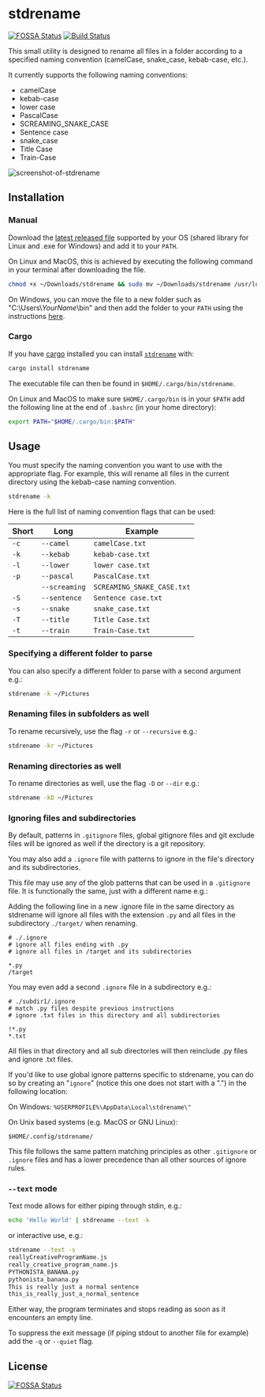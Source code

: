 # stdrename

[![FOSSA Status](https://app.fossa.com/api/projects/git%2Bgithub.com%2FGadiguibou%2Fstdrename.svg?type=shield)](https://app.fossa.com/projects/git%2Bgithub.com%2FGadiguibou%2Fstdrename?ref=badge_shield) [![Build Status](https://travis-ci.com/Gadiguibou/stdrename.svg?branch=master)](https://travis-ci.com/Gadiguibou/stdrename)

This small utility is designed to rename all files in a folder according to a specified naming convention (camelCase, snake_case, kebab-case, etc.).

It currently supports the following naming conventions:

- camelCase
- kebab-case
- lower case
- PascalCase
- SCREAMING_SNAKE_CASE
- Sentence case
- snake_case
- Title Case
- Train-Case

![screenshot-of-stdrename](https://user-images.githubusercontent.com/34945306/90803472-c85b3f00-e2e6-11ea-8552-9e14ac306522.png)

## Installation

### Manual

Download the [latest released file](https://github.com/Gadiguibou/stdrename/releases) supported by your OS (shared library for Linux and .exe for Windows) and add it to your `PATH`.

On Linux and MacOS, this is achieved by executing the following command in your terminal after downloading the file.

```bash
chmod +x ~/Downloads/stdrename && sudo mv ~/Downloads/stdrename /usr/local/bin
```

On Windows, you can move the file to a new folder such as "C:\Users\\*YourName*\\bin" and then add the folder to your `PATH` using the instructions [here](https://www.architectryan.com/2018/03/17/add-to-the-path-on-windows-10/).

### Cargo

If you have [cargo](https://doc.rust-lang.org/cargo/getting-started/installation.html) installed you can install [`stdrename`](https://crates.io/crates/stdrename) with:

```bash
cargo install stdrename
```

The executable file can then be found in `$HOME/.cargo/bin/stdrename`.

On Linux and MacOS to make sure `$HOME/.cargo/bin` is in your `$PATH`  add the following line at the end of  `.bashrc` (in your home directory):

```bash
export PATH="$HOME/.cargo/bin:$PATH"
```

## Usage

You must specify the naming convention you want to use with the appropriate flag. For example, this will rename all files in the current directory using the kebab-case naming convention.

```bash
stdrename -k
```

Here is the full list of naming convention flags that can be used:

| Short | Long          | Example                    |
| ----- | ------------- | -------------------------- |
| `-c`  | `--camel`     | `camelCase.txt`            |
| `-k`  | `--kebab`     | `kebab-case.txt`           |
| `-l`  | `--lower`     | `lower case.txt`           |
| `-p`  | `--pascal`    | `PascalCase.txt`           |
|       | `--screaming` | `SCREAMING_SNAKE_CASE.txt` |
| `-S`  | `--sentence`  | `Sentence case.txt`        |
| `-s`  | `--snake`     | `snake_case.txt`           |
| `-T`  | `--title`     | `Title Case.txt`           |
| `-t`  | `--train`     | `Train-Case.txt`           |

### Specifying a different folder to parse

You can also specify a different folder to parse with a second argument e.g.:

```bash
stdrename -k ~/Pictures
```

### Renaming files in subfolders as well

To rename recursively, use the flag `-r` or `--recursive` e.g.:

```bash
stdrename -kr ~/Pictures
```

### Renaming directories as well

To rename directories as well, use the flag `-D` or `--dir` e.g.:

```bash
stdrename -kD ~/Pictures
```

### Ignoring files and subdirectories

By default, patterns in `.gitignore` files, global gitignore files and git exclude files will be ignored as well if the directory is a git repository.

You may also add a `.ignore` file with patterns to ignore in the file's directory and its subdirectories.

This file may use any of the glob patterns that can be used in a `.gitignore` file. It is functionally the same, just with a different name e.g.:

Adding the following line in a new .ignore file in the same directory as stdrename will ignore all files with the extension `.py` and all files in the subdirectory `./target/` when renaming.

```ignore
# ./.ignore
# ignore all files ending with .py
# ignore all files in /target and its subdirectories

*.py
/target
```

You may even add a second `.ignore` file in a subdirectory e.g.:

```ignore
# ./subdir1/.ignore
# match .py files despite previous instructions
# ignore .txt files in this directory and all subdirectories

!*.py
*.txt
```

All files in that directory and all sub directories will then reinclude .py files and ignore .txt files.

If you'd like to use global ignore patterns specific to stdrename, you can do so by creating an "`ignore`" (notice this one does not start with a ".") in the following location:

On Windows: `%USERPROFILE%\AppData\Local\stdrename\"`

On Unix based systems (e.g. MacOS or GNU Linux):

`$HOME/.config/stdrename/`

This file follows the same pattern matching principles as other `.gitignore` or `.ignore` files and has a lower precedence than all other sources of ignore rules.

### `--text` mode

Text mode allows for either piping through stdin, e.g.:

```bash
echo 'Hello World' | stdrename --text -k
```

or interactive use, e.g.:

```bash
stdrename --text -s
reallyCreativeProgramName.js
really_creative_program_name.js
PYTHONISTA_BANANA.py
pythonista_banana.py
This is really just a normal sentence
this_is_really_just_a_normal_sentence
```

Either way, the program terminates and stops reading as soon as it encounters an empty line.

To suppress the exit message (if piping stdout to another file for example) add the `-q` or `--quiet` flag.

## License

[![FOSSA Status](https://app.fossa.com/api/projects/git%2Bgithub.com%2FGadiguibou%2Fstdrename.svg?type=large)](https://app.fossa.com/projects/git%2Bgithub.com%2FGadiguibou%2Fstdrename?ref=badge_large)
